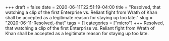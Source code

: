 +++draft = falsedate = 2020-06-11T22:51:19-04:00title = "Resolved, that watching a clip of the first Enterprise vs. Reliant fight from Wrath of Khan shall be accepted as a legitimate reason for staying up too late."slug = "2020-06-11-Resolved,-that"tags = []categories = ["micro"]+++Resolved, that watching a clip of the first Enterprise vs. Reliant fight from Wrath of Khan shall be accepted as a legitimate reason for staying up too late.